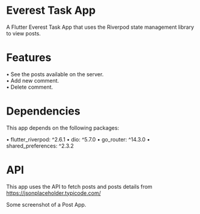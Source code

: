 # Everest Task App

A Flutter Everest Task App that uses the Riverpod state management library to view posts.

# Features

• See the posts available on the server.<br />
• Add new comment.<br />
• Delete comment.

# Dependencies

This app depends on the following packages:

• flutter_riverpod: ^2.6.1 • dio: ^5.7.0 • go_router: ^14.3.0 • shared_preferences: ^2.3.2

# API

This app uses the API to fetch posts and posts details from https://jsonplaceholder.typicode.com/

Some screenshot of a Post App.


